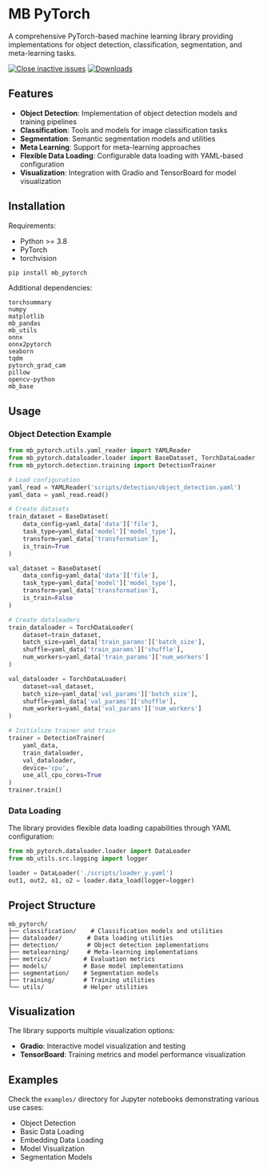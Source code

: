 # MB PyTorch

A comprehensive PyTorch-based machine learning library providing implementations for object detection, classification, segmentation, and meta-learning tasks.

[![Close inactive issues](https://github.com/bigmb/mb_pytorch/actions/workflows/stale.yml/badge.svg)](https://github.com/bigmb/mb_pytorch/actions/workflows/stale.yml)
[![Downloads](https://static.pepy.tech/personalized-badge/mb-pytorch?period=total&units=international_system&left_color=black&right_color=blue&left_text=Downloads)](https://pepy.tech/project/mb-pytorch)

## Features

- **Object Detection**: Implementation of object detection models and training pipelines
- **Classification**: Tools and models for image classification tasks
- **Segmentation**: Semantic segmentation models and utilities
- **Meta Learning**: Support for meta-learning approaches
- **Flexible Data Loading**: Configurable data loading with YAML-based configuration
- **Visualization**: Integration with Gradio and TensorBoard for model visualization

## Installation

Requirements:
- Python >= 3.8
- PyTorch
- torchvision

```bash
pip install mb_pytorch
```

Additional dependencies:
```
torchsummary
numpy
matplotlib
mb_pandas
mb_utils
onnx
onnx2pytorch
seaborn
tqdm
pytorch_grad_cam
pillow
opencv-python
mb_base
```

## Usage

### Object Detection Example

```python
from mb_pytorch.utils.yaml_reader import YAMLReader
from mb_pytorch.dataloader.loader import BaseDataset, TorchDataLoader
from mb_pytorch.detection.training import DetectionTrainer

# Load configuration
yaml_read = YAMLReader('scripts/detection/object_detection.yaml')
yaml_data = yaml_read.read()

# Create datasets
train_dataset = BaseDataset(
    data_config=yaml_data['data']['file'],
    task_type=yaml_data['model']['model_type'],
    transform=yaml_data['transformation'],
    is_train=True
)

val_dataset = BaseDataset(
    data_config=yaml_data['data']['file'],
    task_type=yaml_data['model']['model_type'],
    transform=yaml_data['transformation'],
    is_train=False
)

# Create dataloaders
train_dataloader = TorchDataLoader(
    dataset=train_dataset,
    batch_size=yaml_data['train_params']['batch_size'],
    shuffle=yaml_data['train_params']['shuffle'],
    num_workers=yaml_data['train_params']['num_workers']
)

val_dataloader = TorchDataLoader(
    dataset=val_dataset,
    batch_size=yaml_data['val_params']['batch_size'],
    shuffle=yaml_data['val_params']['shuffle'],
    num_workers=yaml_data['val_params']['num_workers']
)

# Initialize trainer and train
trainer = DetectionTrainer(
    yaml_data,
    train_dataloader,
    val_dataloader,
    device='cpu',
    use_all_cpu_cores=True
)
trainer.train()
```

### Data Loading
The library provides flexible data loading capabilities through YAML configuration:

```python
from mb_pytorch.dataloader.loader import DataLoader
from mb_utils.src.logging import logger

loader = DataLoader('./scripts/loader_y.yaml')
out1, out2, o1, o2 = loader.data_load(logger=logger)
```

## Project Structure

```
mb_pytorch/
├── classification/    # Classification models and utilities
├── dataloader/       # Data loading utilities
├── detection/        # Object detection implementations
├── metalearning/     # Meta-learning implementations
├── metrics/         # Evaluation metrics
├── models/          # Base model implementations
├── segmentation/    # Segmentation models
├── training/        # Training utilities
└── utils/           # Helper utilities
```

## Visualization

The library supports multiple visualization options:
- **Gradio**: Interactive model visualization and testing
- **TensorBoard**: Training metrics and model performance visualization

## Examples

Check the `examples/` directory for Jupyter notebooks demonstrating various use cases:
- Object Detection
- Basic Data Loading
- Embedding Data Loading
- Model Visualization
- Segmentation Models
